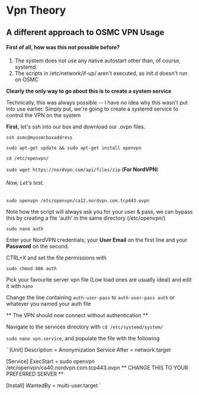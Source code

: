 # Vpn Theory
## A different approach to OSMC VPN Usage
#### First of all, how was this not possible before?
  1. The system does not use any native autostart other than, of course, systemd.
  2. The scripts in /etc/network/if-up/ aren't executed, as init.d doesn't run on OSMC
  
  **Clearly the only way to go about this is to create a system service**
  
  Technically, this was always possible -- I have no idea why this wasn't put into use earlier. Simply put, we're
  going to create a systemd service to control the VPN on the system
  
  **First**, let's ssh into our box and download our .ovpn files.
  
  `ssh osmc@myosmcboxaddress`
  
  `sudo apt-get update && sudo apt-get install openvpn`
  
  `cd /etc/openvpn/`
  
  `sudo wget https://nordvpn.com/api/files/zip` (**For NordVPN**)
  
  ###### Now, Let's test.
  
  `sudo openvpn /etc/openvpn/ca12.nordvpn.com.tcp443.ovpn`

   Note how the script will always ask you for your user & pass, we can bypass this by creating a file
   'auth' in the same directory (/etc/openvpn/)
   
   `sudo nano auth`
  
   Enter your NordVPN credentials; your **User Email** on the first line and your **Password** on the second.
    
   CTRL+X and set the file permissions with
    
   `sudo chmod 666 auth`
    
   Pick your favourite server vpn file (Low load ones are usually ideal) and edit it with `nano`
    
   Change the line containing `auth-user-pass` to `auth-user-pass auth` or whatever you named your auth file
   
   ** The VPN should now connect without authentication **
    
   Navigate to the services directory with `cd /etc/systemd/system/`
    
   `sudo nano vpn.service`, and populate the file with the following
    
   `
    [Unit]
Description = Anonymization Service
After = network.target

[Service]
ExecStart = sudo openvpn /etc/openvpn/ca40.nordvpn.com.tcp443.ovpn ** CHANGE THIS TO YOUR PREFERRED SERVER **

[Install]
WantedBy = multi-user.target
`

